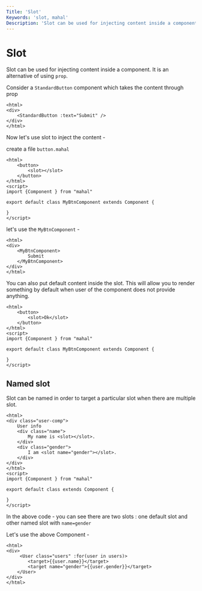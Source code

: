 ```yaml
---
Title: 'Slot'
Keywords: 'slot, mahal'
Description: 'Slot can be used for injecting content inside a component. It is an alternative of using `prop`'
---
```


# Slot

Slot can be used for injecting content inside a component. It is an alternative of using `prop`.

Consider a `StandardButton` component which takes the content through prop

```
<html>
<div>
    <StandardButton :text="Submit" />
</div>
</html>
```

Now let's use slot to inject the content -

create a file `button.mahal`

```
<html>
    <button>
        <slot></slot>
    </button>
</html>
<script>
import {Component } from "mahal"

export default class MyBtnComponent extends Component {

}
</script>
```

let's use the `MyBtnComponent` - 

```
<html>
<div>
    <MyBtnComponent>
        Submit
    </MyBtnComponent>
</div>
</html>
```

You can also put default content inside the slot. This will allow you to render something by default when user of the component does not provide anything.

```
<html>
    <button>
        <slot>Ok</slot>
    </button>
</html>
<script>
import {Component } from "mahal"

export default class MyBtnComponent extends Component {

}
</script>
```

## Named slot

Slot can be named in order to target a particular slot when there are multiple slot.

```
<html>
<div class="user-comp">
    User info
    <div class="name">
        My name is <slot></slot>.
    </div>
    <div class="gender">
        I am <slot name="gender"></slot>.
    </div>
</div>
</html>
<script>
import {Component } from "mahal"

export default class extends Component {

}
</script>
```

In the above code - you can see there are two slots : one default slot and other named slot with `name=gender`

Let's use the above Component -

```
<html>
<div>
     <User class="users" :for(user in users)>
        <target>{{user.name}}</target>
        <target name="gender">{{user.gender}}</target>
    </User>
</div>
</html>
```